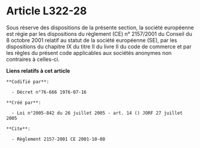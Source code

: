 # Article L322-28

Sous réserve des dispositions de la présente section, la société européenne est régie par les dispositions du règlement (CE)
n° 2157/2001 du Conseil du 8 octobre 2001 relatif au statut de la société européenne (SE), par les dispositions du chapitre
IX du titre II du livre II du code de commerce et par les règles du présent code applicables aux sociétés anonymes non
contraires à celles-ci.

**Liens relatifs à cet article**

	**Codifié par**:

	  - Décret n°76-666 1976-07-16

	**Créé par**:

	  - Loi n°2005-842 du 26 juillet 2005 - art. 14 () JORF 27 juillet 2005

	**Cite**:

	  - Règlement 2157-2001 CE 2001-10-08
